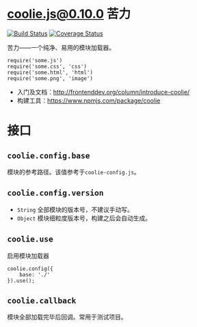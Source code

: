 # coolie.js@0.10.0 苦力 
[![Build Status][travis-img]][travis-url] 
[![Coverage Status][coveralls-img]][coveralls-url]


苦力——一个纯净、易用的模块加载器。

```
require('some.js')
require('some.css', 'css')
require('some.html', 'html')
require('some.png', 'image')
```


- 入门及文档：<http://frontenddev.org/column/introduce-coolie/>
- 构建工具：<https://www.npmjs.com/package/coolie>



# 接口
## `coolie.config.base`
模块的参考路径。该值参考于`coolie-config.js`。


## `coolie.config.version`
- `String` 全部模块的版本号，不建议手动写。
- `Object` 模块细粒度版本号，构建之后会自动生成。


## `coolie.use`
启用模块加载器
```
coolie.config({
	base: './'
}).use();
```

## `coolie.callback`
模块全部加载完毕后回调。常用于测试项目。



[travis-img]: https://travis-ci.org/cloudcome/coolie.svg?branch=master
[travis-url]: https://travis-ci.org/cloudcome/coolie
[coveralls-img]: https://coveralls.io/repos/cloudcome/coolie/badge.svg
[coveralls-url]: https://coveralls.io/r/cloudcome/coolie